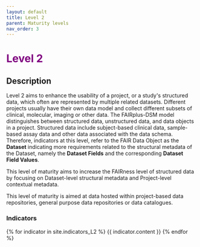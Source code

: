 ```yaml
---
layout: default
title: Level 2
parent: Maturity levels
nav_order: 3
---
```


# <span style="color:purple;font-weight:bold">Level 2</span>

## Description

Level 2 aims to enhance the usability of a project, or a study's structured data, which often are represented by multiple related datasets. Different projects usually have their own data model and collect different subsets of clinical, molecular, imaging or other data. The FAIRplus-DSM model distinguishes between structured data, unstructured data, and data objects in a project. Structured data include subject-based clinical data, sample-based assay data and other data associated with the data schema. Therefore, indicators at this level, refer to the FAIR Data Object as the **Dataset** indicating more requirements related to the structural metadata of the Dataset, namely the **Dataset Fields** and the corresponding **Dataset Field Values**. 

This level of maturity aims to increase the FAIRness level of structured data by focusing on Dataset-level structural metadata and Project-level contextual metadata. 

This level of maturity is aimed at data hosted within project-based data repositories, general purpose data repositories or data catalogues.
   

### Indicators

{% for indicator in site.indicators_L2 %}
{{ indicator.content }}
{% endfor %}
